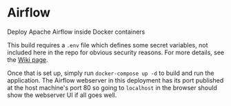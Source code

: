 # Airflow
Deploy Apache Airflow inside Docker containers

This build requires a `.env` file which defines some secret variables, not included here in the repo for obvious security reasons. For more details, see the [Wiki page](https://github.com/sean-1014/airflow/wiki/Starting-Out#secrets).

Once that is set up, simply run `docker-compose up -d` to build and run the application. The Airflow webserver in this deployment has its port published at the host machine's port 80 so going to `localhost` in the browser should show the webserver UI if all goes well.
